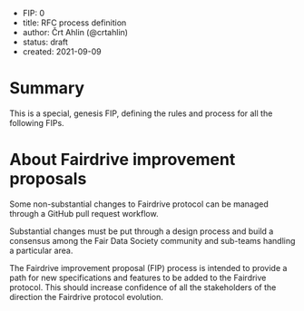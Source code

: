 - FIP: 0
- title: RFC process definition
- author: Črt Ahlin (@crtahlin)
- status: draft
- created: 2021-09-09



# Summary

This is a special, genesis FIP, defining the rules and process for all the following FIPs.



# About Fairdrive improvement proposals



Some non-substantial changes to Fairdrive protocol can be managed through a GitHub pull request workflow.

Substantial changes must be put through a design process and build a consensus among the Fair Data Society community and sub-teams handling a particular area.

The Fairdrive improvement proposal (FIP) process is intended to provide a path for new specifications and features to be added to the Fairdrive protocol. This should increase confidence of all the stakeholders of the direction the Fairdrive protocol evolution.